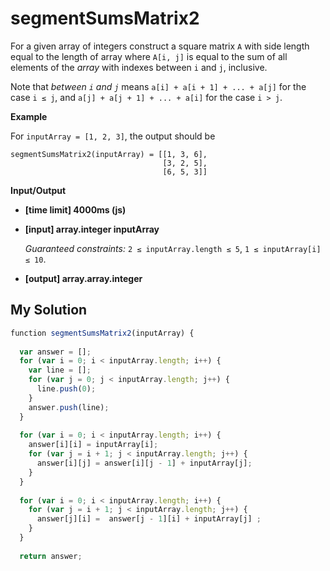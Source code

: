# segmentSumsMatrix2
﻿For a given array of integers construct a square matrix `A` with side length equal to the length of array where `A[i, j]` is equal to the sum of all elements of the _array_ with indexes between `i` and `j`, inclusive.

Note that _between `i` and `j`_ means `a[i] + a[i + 1] + ... + a[j]` for the case `i ≤ j`, and `a[j] + a[j + 1] + ... + a[i]` for the case `i > j`.

**Example**

For `inputArray = [1, 2, 3]`, the output should be

```
segmentSumsMatrix2(inputArray) = [[1, 3, 6],
                                  [3, 2, 5],
                                  [6, 5, 3]]

```

**Input/Output**

*   **[time limit] 4000ms (js)**

*   **[input] array.integer inputArray**

    _Guaranteed constraints:_
    `2 ≤ inputArray.length ≤ 5`,
    `1 ≤ inputArray[i] ≤ 10`.

*   **[output] array.array.integer**


## My Solution
```javascript
﻿function segmentSumsMatrix2(inputArray) {
​
  var answer = [];
  for (var i = 0; i < inputArray.length; i++) {
    var line = [];
    for (var j = 0; j < inputArray.length; j++) {
      line.push(0);
    }
    answer.push(line);
  }
​
  for (var i = 0; i < inputArray.length; i++) {
    answer[i][i] = inputArray[i];
    for (var j = i + 1; j < inputArray.length; j++) {
      answer[i][j] = answer[i][j - 1] + inputArray[j];
    }
  }
​
  for (var i = 0; i < inputArray.length; i++) {
    for (var j = i + 1; j < inputArray.length; j++) {
      answer[j][i] =  answer[j - 1][i] + inputArray[j] ;
    }
  }
​
  return answer;
```
